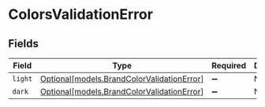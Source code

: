 # ColorsValidationError


## Fields

| Field                                                                                | Type                                                                                 | Required                                                                             | Description                                                                          |
| ------------------------------------------------------------------------------------ | ------------------------------------------------------------------------------------ | ------------------------------------------------------------------------------------ | ------------------------------------------------------------------------------------ |
| `light`                                                                              | [Optional[models.BrandColorValidationError]](../models/brandcolorvalidationerror.md) | :heavy_minus_sign:                                                                   | N/A                                                                                  |
| `dark`                                                                               | [Optional[models.BrandColorValidationError]](../models/brandcolorvalidationerror.md) | :heavy_minus_sign:                                                                   | N/A                                                                                  |